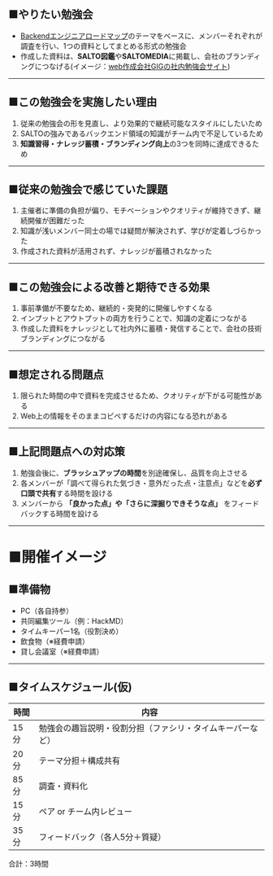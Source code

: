 ## ■やりたい勉強会

- [Backendエンジニアロードマップ](https://roadmap.sh/backend?fl=1)のテーマをベースに、メンバーそれぞれが調査を行い、1つの資料としてまとめる形式の勉強会
- 作成した資料は、**SALTO図鑑**や**SALTOMEDIA**に掲載し、会社のブランディングにつなげる(イメージ：[web作成会社GIGの社内勉強会サイト](https://giginc.co.jp/blog/study))

---
## ■この勉強会を実施したい理由

1. 従来の勉強会の形を見直し、より効果的で継続可能なスタイルにしたいため
2. SALTOの強みであるバックエンド領域の知識がチーム内で不足しているため
3. **知識習得・ナレッジ蓄積・ブランディング向上**の3つを同時に達成できるため

---
## ■従来の勉強会で感じていた課題

1. 主催者に準備の負担が偏り、モチベーションやクオリティが維持できず、継続開催が困難だった
2. 知識が浅いメンバー同士の場では疑問が解決されず、学びが定着しづらかった
3. 作成された資料が活用されず、ナレッジが蓄積されなかった

---
## ■この勉強会による改善と期待できる効果

1. 事前準備が不要なため、継続的・突発的に開催しやすくなる
2. インプットとアウトプットの両方を行うことで、知識の定着につながる
3. 作成した資料をナレッジとして社内外に蓄積・発信することで、会社の技術ブランディングにつながる

---
## ■想定される問題点

1. 限られた時間の中で資料を完成させるため、クオリティが下がる可能性がある
2. Web上の情報をそのままコピペするだけの内容になる恐れがある

---
## ■上記問題点への対応策

1. 勉強会後に、**ブラッシュアップの時間**を別途確保し、品質を向上させる
2. 各メンバーが「調べて得られた気づき・意外だった点・注意点」などを**必ず口頭で共有**する時間を設ける
3. メンバーから **「良かった点」や「さらに深掘りできそうな点」** をフィードバックする時間を設ける

---
# ■開催イメージ

## ■準備物
- PC（各自持参）
- 共同編集ツール（例：HackMD）
- タイムキーパー1名（役割決め）
- 飲食物（※経費申請）
- 貸し会議室（※経費申請）

---
## ■タイムスケジュール(仮)

| 時間  | 内容                            |
| --- | ----------------------------- |
| 15分 | 勉強会の趣旨説明・役割分担（ファシリ・タイムキーパーなど） |
| 20分 | テーマ分担＋構成共有                    |
| 85分 | 調査・資料化                        |
| 15分 | ペア or チーム内レビュー                |
| 35分 | フィードバック（各人5分＋質疑）              |

合計：3時間






